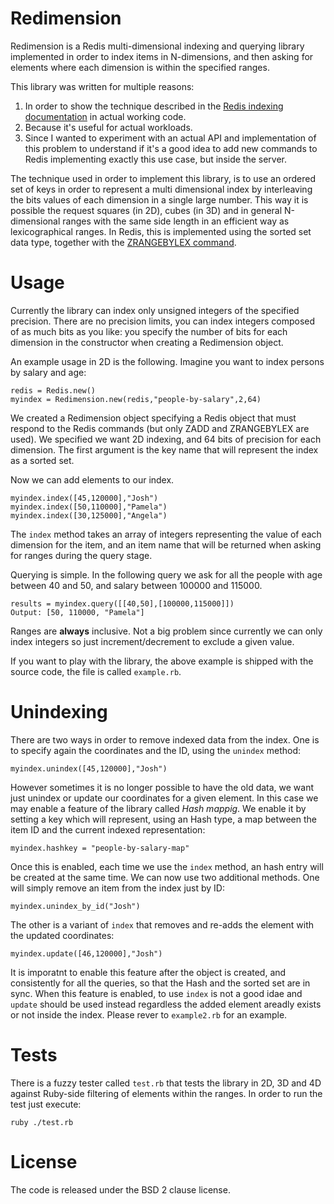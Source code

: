 Redimension
===

Redimension is a Redis multi-dimensional indexing and querying library
implemented in order to index items in N-dimensions, and then asking for elements
where each dimension is within the specified ranges.

This library was written for multiple reasons:

1. In order to show the technique described in the [Redis indexing documentation](http://redis.io/topics/indexes) in actual working code.
2. Because it's useful for actual workloads.
3. Since I wanted to experiment with an actual API and implementation of this problem to understand if it's a good idea to add new commands to Redis implementing exactly this use case, but inside the server.

The technique used in order to implement this library, is to use an ordered
set of keys in order to represent a multi dimensional index by interleaving
the bits values of each dimension in a single large number. This way
it is possible the request squares (in 2D), cubes (in 3D) and in general
N-dimensional ranges with the same side length in an efficient way as
lexicographical ranges. In Redis, this is implemented using the sorted set
data type, together with the [ZRANGEBYLEX command](http://redis.io/commands/zrangebylex).

Usage
===

Currently the library can index only unsigned integers of the specified
precision. There are no precision limits, you can index integers composed
of as much bits as you like: you specify the number of bits for each dimension
in the constructor when creating a Redimension object.

An example usage in 2D is the following. Imagine you want to index persons
by salary and age:

    redis = Redis.new()
    myindex = Redimension.new(redis,"people-by-salary",2,64)

We created a Redimension object specifying a Redis object that must respond
to the Redis commands (but only ZADD and ZRANGEBYLEX are used). We specified
we want 2D indexing, and 64 bits of precision for each dimension.
The first argument is the key name that will represent the index as a
sorted set.

Now we can add elements to our index.

    myindex.index([45,120000],"Josh")
    myindex.index([50,110000],"Pamela")
    myindex.index([30,125000],"Angela")

The `index` method takes an array of integers representing the value of each
dimension for the item, and an item name that will be returned when asking
for ranges during the query stage.

Querying is simple. In the following query we ask for all the people with
age between 40 and 50, and salary between 100000 and 115000.

    results = myindex.query([[40,50],[100000,115000]])
    Output: [50, 110000, "Pamela"]

Ranges are **always** inclusive. Not a big problem since currently we can
only index integers so just increment/decrement to exclude a given value.

If you want to play with the library, the above example is shipped with
the source code, the file is called `example.rb`.

Unindexing
===

There are two ways in order to remove indexed data from the index. One
is to specify again the coordinates and the ID, using the `unindex` method:

    myindex.unindex([45,120000],"Josh")

However sometimes it is no longer possible to have the old data, we want
just unindex or update our coordinates for a given element. In this
case we may enable a feature of the library called *Hash mappig*. We
enable it by setting a key which will represent, using an Hash type, a
map between the item ID and the current indexed representation:

    myindex.hashkey = "people-by-salary-map"

Once this is enabled, each time we use the `index` method, an hash entry
will be created at the same time. We can now use two additional methods.
One will simply remove an item from the index just by ID:

    myindex.unindex_by_id("Josh")

The other is a variant of `index` that removes and re-adds the element with
the updated coordinates:

    myindex.update([46,120000],"Josh")

It is imporatnt to enable this feature after the object is created, and
consistently for all the queries, so that the Hash and the sorted set
are in sync. When this feature is enabled, to use `index` is not a good
idae and `update` should be used instead regardless the added element
areadly exists or not inside the index. Please rever to `example2.rb` for
an example.

Tests
===

There is a fuzzy tester called `test.rb` that tests the library in 2D, 3D
and 4D against Ruby-side filtering of elements within the ranges.
In order to run the test just execute:

    ruby ./test.rb

License
===

The code is released under the BSD 2 clause license.

